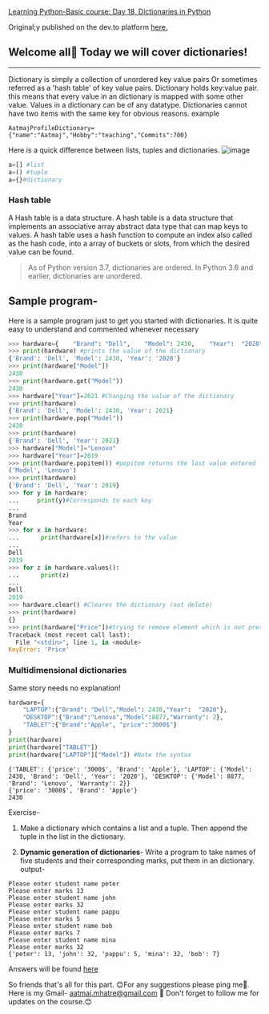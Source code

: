 [Learning Python-Basic course: Day 18, Dictionaries in Python](https://dev.to/aatmaj/learning-python-basic-course-day-18-dictionaries-in-python-30af)

Original;y published on the dev.to platform [here.](https://dev.to/aatmaj/learning-python-basic-course-day-18-dictionaries-in-python-30af)

## Welcome all🤟 Today we will cover dictionaries!

---

Dictionary is simply a collection of unordered key value pairs
Or sometimes referred as a 'hash table' of key value pairs. Dictionary holds key:value pair. this means that every value in an dictionary is mapped with some other value. Values in a dictionary can be of any datatype. Dictionaries cannot have two items with the same key for obvious reasons.
example

```
AatmajProfileDictionary={"name":"Aatmaj","Hobby":"teaching","Commits":700}
```

Here is a quick difference between lists, tuples and dictionaries.
![image](https://dev-to-uploads.s3.amazonaws.com/uploads/articles/l74vjn5pxz9vixtdxynm.png)

```python
a=[] #list
a=() #tuple
a={}#dictionary
```

### Hash table

A Hash table is a data structure. A hash table is a data structure that implements an associative array abstract data type that can map keys to values. A hash table uses a hash function to compute an index also called as the hash code, into a array of buckets or slots, from which the desired value can be found.

> As of Python version 3.7, dictionaries are ordered. In Python 3.6 and earlier, dictionaries are unordered.

## Sample program-

Here is a sample program just to get you started with dictionaries. It is quite easy to understand and commented whenever necessary

```python
>>> hardware={    "Brand": "Dell",    "Model": 2430,    "Year":  "2020"}
>>> print(hardware) #prints the value of the dictionary
{'Brand': 'Dell', 'Model': 2430, 'Year': '2020'}
>>> print(hardware["Model"])
2430
>>> print(hardware.get("Model"))
2430
>>> hardware["Year"]=2021 #Changing the value of the dictionary
>>> print(hardware)
{'Brand': 'Dell', 'Model': 2430, 'Year': 2021}
>>> print(hardware.pop("Model"))
2430
>>> print(hardware)
{'Brand': 'Dell', 'Year': 2021}
>>> hardware["Model"]="Lenovo"
>>> hardware["Year"]=2019
>>> print(hardware.popitem()) #popitem returns the last value entered
('Model', 'Lenovo')
>>> print(hardware)
{'Brand': 'Dell', 'Year': 2019}
>>> for y in hardware:
...     print(y)#Corresponds to each key
...
Brand
Year
>>> for x in hardware:
...      print(hardware[x])#refers to the value
...
Dell
2019
>>> for z in hardware.values():
...      print(z)
...
Dell
2019
>>> hardware.clear() #Cleares the dictionary (not delete)
>>> print(hardware)
{}
>>> print(hardware["Price"])#trying to remove element which is not present
Traceback (most recent call last):
  File "<stdin>", line 1, in <module>
KeyError: 'Price'
```

### Multidimensional dictionaries

Same story needs no explanation!

```python
hardware={
    "LAPTOP":{"Brand": "Dell","Model": 2430,"Year":  "2020"},
    "DESKTOP":{"Brand":"Lenovo","Model":8877,"Warranty": 2},
    "TABLET":{"Brand":"Apple", "price":"3000$"}
}
print(hardware)
print(hardware["TABLET"])
print(hardware["LAPTOP"]["Model"]) #Note the syntax
```

```
{'TABLET': {'price': '3000$', 'Brand': 'Apple'}, 'LAPTOP': {'Model': 2430, 'Brand': 'Dell', 'Year': '2020'}, 'DESKTOP': {'Model': 8877, 'Brand': 'Lenovo', 'Warranty': 2}}
{'price': '3000$', 'Brand': 'Apple'}
2430
```

Exercise-

1. Make a dictionary which contains a list and a tuple. Then append the tuple in the list in the dictionary.

2. **Dynamic generation of dictionaries**- Write a program to take names of five students and their corresponding marks, put them in an dictionary.
   output-

```
Please enter student name peter
Please enter marks 13
Please enter student name john
Please enter marks 32
Please enter student name pappu
Please enter marks 5
Please enter student name bob
Please enter marks 7
Please enter student name mina
Please enter marks 32
{'peter': 13, 'john': 32, 'pappu': 5, 'mina': 32, 'bob': 7}
```

Answers will be found [here](https://github.com/Aatmaj-Zephyr/Learning-Python/tree/main/Basic/Day%2018)

So friends that's all for this part. 😊For any suggestions please ping me🤠.
Here is my Gmail- aatmaj.mhatre@gmail.com 🤟
Don't forget to follow me for updates on the course.😊
